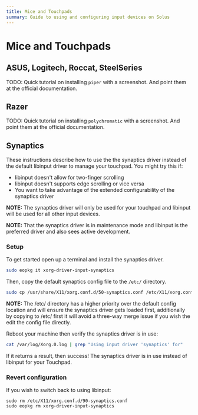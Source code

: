 ```yaml
---
title: Mice and Touchpads
summary: Guide to using and configuring input devices on Solus
---
```


# Mice and Touchpads

## ASUS, Logitech, Roccat, SteelSeries

TODO: Quick tutorial on installing `piper` with a screenshot. And point them at the official documentation.

## Razer

TODO: Quick tutorial on installing `polychromatic` with a screenshot. And point them at the official documentation.

## Synaptics

These instructions describe how to use the the synaptics driver instead of the default libinput driver to manage your touchpad. You might try this if:

- libinput doesn't allow for two-finger scrolling
- libinput doesn't supports edge scrolling or vice versa
- You want to take advantage of the extended configurability of the synaptics driver

**NOTE:** The synaptics driver will only be used for your touchpad and libinput will be used for all other input devices.

**NOTE:** That the synaptics driver is in maintenance mode and libinput is the preferred driver and also sees active development.

### Setup

To get started open up a terminal and install the synaptics driver.

```bash
sudo eopkg it xorg-driver-input-synaptics
```

Then, copy the default synaptics config file to the `/etc/` directory.

```bash
sudo cp /usr/share/X11/xorg.conf.d/50-synaptics.conf /etc/X11/xorg.conf.d/90-synaptics.conf
```

**NOTE:** The /etc/ directory has a higher priority over the default config location and will ensure the synaptics driver gets loaded first, additionally by copying to /etc/ first it will avoid a three-way merge issue if you wish the edit the config file directly.

Reboot your machine then verify the synaptics driver is in use:

```bash
cat /var/log/Xorg.0.log | grep "Using input driver 'synaptics' for"
```

If it returns a result, then success! The synaptics driver is in use instead of libinput for your Touchpad.

### Revert configuration

If you wish to switch back to using libinput:

```
sudo rm /etc/X11/xorg.conf.d/90-synaptics.conf
sudo eopkg rm xorg-driver-input-synaptics
```
